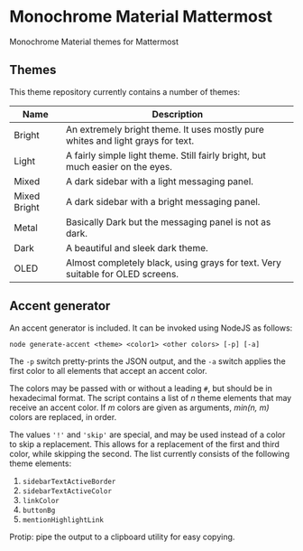 # Monochrome Material Mattermost

Monochrome Material themes for Mattermost

## Themes

This theme repository currently contains a number of themes:

| Name         | Description                                                                     |
|--------------|---------------------------------------------------------------------------------|
| Bright       | An extremely bright theme. It uses mostly pure whites and light grays for text. |
| Light        | A fairly simple light theme. Still fairly bright, but much easier on the eyes.  |
| Mixed        | A dark sidebar with a light messaging panel.                                    |
| Mixed Bright | A dark sidebar with a bright messaging panel.                                   |
| Metal        | Basically Dark but the messaging panel is not as dark.                          |
| Dark         | A beautiful and sleek dark theme.                                               |
| OLED         | Almost completely black, using grays for text. Very suitable for OLED screens.  |

## Accent generator

An accent generator is included. It can be invoked using NodeJS as follows:

```
node generate-accent <theme> <color1> <other colors> [-p] [-a]
```

The `-p` switch pretty-prints the JSON output, and the `-a` switch applies the first color to all elements that accept an accent color.

The colors may be passed with or without a leading `#`, but should be in hexadecimal format. The script contains a list of *n* theme elements that may receive an accent color. If *m* colors are given as arguments, *min(n, m)* colors are replaced, in order.

The values `'!'` and `'skip'` are special, and may be used instead of a color to skip a replacement. This allows for a replacement of the first and third color, while skipping the second. The list currently consists of the following theme elements:

1. `sidebarTextActiveBorder`
2. `sidebarTextActiveColor`
3. `linkColor`
4. `buttonBg`
5. `mentionHighlightLink`

Protip: pipe the output to a clipboard utility for easy copying.

